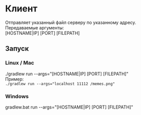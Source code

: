 # Клиент
Отправляет указанный файл серверу по указанному адресу.
Передаваемые аргументы:<br/> [HOSTNAME|IP] [PORT] [FILEPATH]<br/>
## Запуск
### Linux / Mac
./gradlew run --args="[HOSTNAME|IP] [PORT] [FILEPATH]" <br/>
Пример:<br/>```./gradlew run --args="localhost 11112 /memes.png"``` <br/>
### Windows
gradlew.bat run --args="[HOSTNAME|IP] [PORT] [FILEPATH]"
